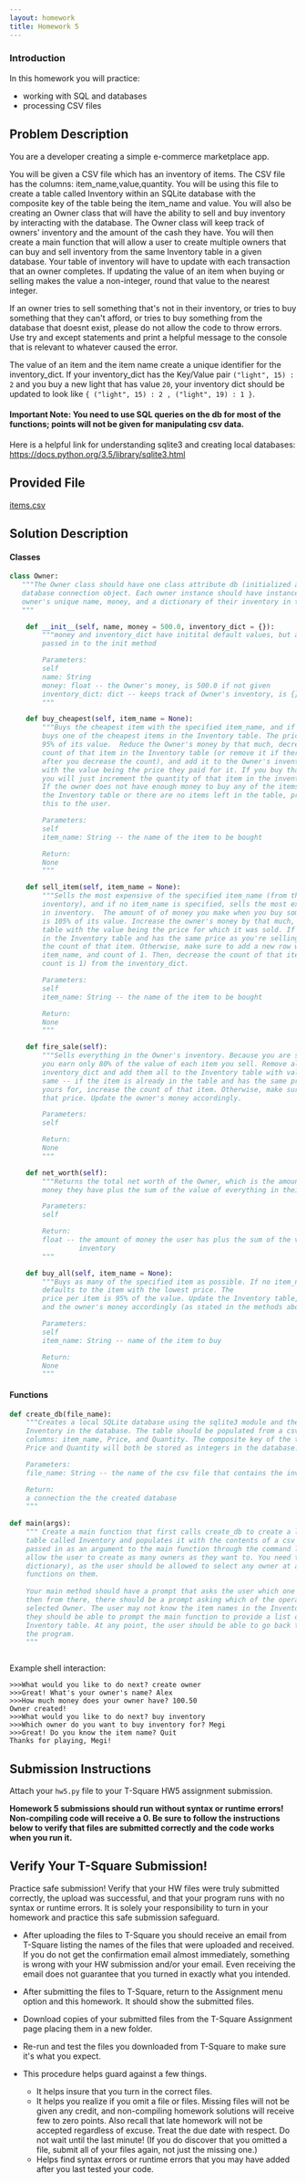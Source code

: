 ```yaml
---
layout: homework
title: Homework 5
---
```


### Introduction
  
In this homework you will practice:
 + working with SQL and databases
 + processing CSV files
 
 
## Problem Description
  
You are a developer creating a simple e-commerce marketplace app.

You will be given a CSV file which has an inventory of items. The CSV file has the columns: item_name,value,quantity. You will be using this file to create a table called Inventory within an SQLite database with the composite key of the table being the item_name and value. You will also be creating an Owner class that will have the ability to sell and buy inventory by interacting with the database. The Owner class will keep track of owners' inventory and the amount of the cash they have. You will then create a main function that will allow a user to create multiple owners that can buy and sell inventory from the same Inventory table in a given database. Your table of inventory will have to update with each transaction that an owner completes. If updating the value of an item when buying or selling makes the value a non-integer, round that value to the nearest integer.

If an owner tries to sell something that's not in their inventory, or tries to buy something that they can't afford, or tries to buy something from the database that doesnt exist, please do not allow the code to throw errors. Use try and except statements and print a helpful message to the console that is relevant to whatever caused the error.  

The value of an item and the item name create a unique identifier for the inventory_dict.  If your inventory_dict has the Key/Value pair `("light", 15) : 2` and you buy a new light that has value `20`, your inventory dict should be updated to look like `{ ("light", 15) : 2 , ("light", 19) : 1 }`.


#### Important Note: You need to use SQL queries on the db for most of the functions; points will not be given for manipulating csv data.

Here is a helpful link for understanding sqlite3 and creating local databases:
https://docs.python.org/3.5/library/sqlite3.html


## Provided File
[items.csv](items.csv)

## Solution Description
  
#### Classes 
 ```Python
class Owner:
	"""The Owner class should have one class attribute db (initialized as None) which will represent a
	database connection object. Each owner instance should have instance variables that hold the 
	owner's unique name, money, and a dictionary of their inventory in the form {item:(value, quantity)}
	"""
```

```Python
	def __init__(self, name, money = 500.0, inventory_dict = {}):
		"""money and inventory_dict have initital default values, but any other money amount can be 
		passed in to the init method

		Parameters:
		self
		name: String
		money: float -- the Owner's money, is 500.0 if not given
		inventory_dict: dict -- keeps track of Owner's inventory, is {} when first initialized}
		"""

	def buy_cheapest(self, item_name = None):
		"""Buys the cheapest item with the specified item_name, and if no item_name is specified,
		buys one of the cheapest items in the Inventory table. The price to buy something is
		95% of its value.  Reduce the Owner's money by that much, decrease the 
		count of that item in the Inventory table (or remove it if there are none left
		after you decrease the count), and add it to the Owner's inventory_dict, 
		with the value being the price they paid for it. If you buy that item again,
		you will just increment the quantity of that item in the inventory_dict. 
		If the owner does not have enough money to buy any of the items in 
		the Inventory table or there are no items left in the table, print a message to indicate 
		this to the user.

		Parameters:
		self
		item_name: String -- the name of the item to be bought

		Return:
		None
		"""

	def sell_item(self, item_name = None):
		"""Sells the most expensive of the specified item_name (from the owner's 
		inventory), and if no item_name is specified, sells the most expensive item
		in inventory.  The amount of of money you make when you buy something 
		is 105% of its value. Increase the owner's money by that much, and add it to the
		table with the value being the price for which it was sold. If the item is already 
		in the Inventory table and has the same price as you're selling yours for, increase 
		the count of that item. Otherwise, make sure to add a new row with your price, 
		item_name, and count of 1. Then, decrease the count of that item (or remove it if the 
		count is 1) from the inventory_dict. 

		Parameters:
		self
		item_name: String -- the name of the item to be bought

		Return:
		None
		"""

	def fire_sale(self):
		"""Sells everything in the Owner's inventory. Because you are selling so much,
		you earn only 80% of the value of each item you sell. Remove all items from your
		inventory_dict and add them all to the Inventory table with value staying the 
		same -- if the item is already in the table and has the same price as you're selling 
		yours for, increase the count of that item. Otherwise, make sure to add a new row with 
		that price. Update the owner's money accordingly.

		Parameters:
		self

		Return:
		None
		"""

	def net_worth(self):
		"""Returns the total net worth of the Owner, which is the amount of
		money they have plus the sum of the value of everything in their inventory.

		Parameters:
		self

		Return:
		float -- the amount of money the user has plus the sum of the value of everything in 
		         inventory
		"""

	def buy_all(self, item_name = None):
		"""Buys as many of the specified item as possible. If no item_name is given,
		defaults to the item with the lowest price. The
		price per item is 95% of the value. Update the Inventory table, inventory_dict,
		and the owner's money accordingly (as stated in the methods above).

		Parameters:
		self
		item_name: String -- name of the item to buy

		Return:
		None
		"""
```
#### Functions
 
``` Python
def create_db(file_name):
	"""Creates a local SQLite database using the sqlite3 module and then creates a table called 
	Inventory in the database. The table should be populated from a csv file. There will be three 
	columns: item_name, Price, and Quantity. The composite key of the table will be (item_name, value). 
	Price and Quantity will both be stored as integers in the database.

	Parameters:
	file_name: String -- the name of the csv file that contains the inventory

	Return:
	a connection the the created database
	"""
	
def main(args):
	""" Create a main function that first calls create_db to create a local database containing a 
	table called Inventory and populates it with the contents of a csv file. The CSV filename should be 
	passed in as an argument to the main function through the command line. Then the main function should 
	allow the user to create as many owners as they want to. You need to keep track of those owners (in a 
	dictionary), as the user should be allowed to select any owner at any point, and call the various 
	functions on them. 
	
	Your main method should have a prompt that asks the user which one of the owners they want to select, 
	then from there, there should be a prompt asking which of the operations they want to call on the 
	selected Owner. The user may not know the item names in the Inventory table, and if this is the case, 
	they should be able to prompt the main function to provide a list of all of the inventory names in the
	Inventory table. At any point, the user should be able to go back to the previous prompt or quit out of 
	the program.
	"""
 
 ```


Example shell interaction:

```
>>>What would you like to do next? create owner
>>>Great! What's your owner's name? Alex
>>>How much money does your owner have? 100.50
Owner created!
>>>What would you like to do next? buy inventory
>>>Which owner do you want to buy inventory for? Megi
>>>Great! Do you know the item name? Quit
Thanks for playing, Megi!
```
 
 
  
## Submission Instructions
  
 
 Attach your `hw5.py` file to your T-Square HW5 assignment submission.
 
 **Homework 5 submissions should run without syntax or runtime errors! Non-compiling code will receive a 0. Be sure to follow the instructions below to verify that files are submitted correctly and the code works when you run it.**
 
 
## Verify Your T-Square Submission!

Practice safe submission! Verify that your HW files were truly submitted correctly, the upload was successful, and that your program runs with no syntax or runtime errors. It is solely your responsibility to turn in your homework and practice this safe submission safeguard.

- After uploading the files to T-Square you should receive an email from T-Square listing the names of the files that were uploaded and received. If you do not get the confirmation email almost immediately, something is wrong with your HW submission and/or your email. Even receiving the email does not guarantee that you turned in exactly what you intended.
- After submitting the files to T-Square, return to the Assignment menu option and this homework. It should show the submitted files.
- Download copies of your submitted files from the T-Square Assignment page placing them in a new folder.
- Re-run and test the files you downloaded from T-Square to make sure it's what you expect.
- This procedure helps guard against a few things.

    - It helps insure that you turn in the correct files.
    - It helps you realize if you omit a file or files. Missing files will not be given any credit, and non-compiling homework solutions will receive few to zero points. Also recall that late homework will not be accepted regardless of excuse. Treat the due date with respect.  Do not wait until the last minute! (If you do discover that you omitted a file, submit all of your files again, not just the missing one.)
    - Helps find syntax errors or runtime errors that you may have added after you last tested your code.

